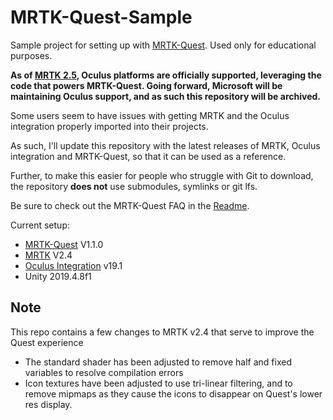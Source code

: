 # MRTK-Quest-Sample

Sample project for setting up with [MRTK-Quest](https://github.com/provencher/MRTK-Quest). Used only for educational purposes.

**As of [MRTK 2.5](https://microsoft.github.io/MixedRealityToolkit-Unity/version/releases/2.5.0/Documentation/ReleaseNotes.html), Oculus platforms are officially supported, leveraging the code that powers MRTK-Quest. Going forward, Microsoft will be maintaining Oculus support, and as such this repository will be archived.**

Some users seem to have issues with getting MRTK and the Oculus integration properly imported into their projects.

As such, I'll update this repository with the latest releases of MRTK, Oculus integration and MRTK-Quest, so that it can be used as a reference.

Further, to make this easier for people who struggle with Git to download, the repository **does not** use submodules, symlinks or git lfs.

Be sure to check out the MRTK-Quest FAQ in the [Readme](https://github.com/provencher/MRTK-Quest/blob/master/README.md).

Current setup:
- [MRTK-Quest](https://github.com/provencher/MRTK-Quest/releases/tag/v1.0.0) V1.1.0
- [MRTK](https://github.com/microsoft/MixedRealityToolkit-Unity) V2.4
- [Oculus Integration](https://assetstore.unity.com/packages/tools/integration/oculus-integration-82022) v19.1
- Unity 2019.4.8f1


## Note
This repo contains a few changes to MRTK v2.4 that serve to improve the Quest experience
- The standard shader has been adjusted to remove half and fixed variables to resolve compilation errors
- Icon textures have been adjusted to use tri-linear filtering, and to remove mipmaps as they cause the icons to disappear on Quest's lower res display.
